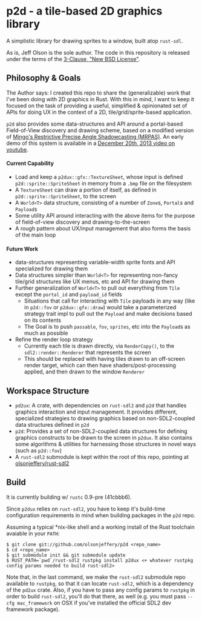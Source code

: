# p2d - a tile-based 2D graphics library

A simplistic library for drawing sprites to a window, built atop `rust-sdl`.

As is, Jeff Olson is the sole author. The code in this repository is released under the terms of the [3-Clause, "New BSD License"](https://en.wikipedia.org/wiki/BSD_licenses#3-clause_license_.28.22Revised_BSD_License.22.2C_.22New_BSD_License.22.2C_or_.22Modified_BSD_License.22.29).

## Philosophy & Goals

The Author says: I created this repo to share the (generalizable) work that I've been doing with 2D graphics in Rust. With this in mind, I want to keep it focused on the task of providing a useful, simplified & opinionated set of APIs for doing UX in the context of a 2D, tile/grid/sprite-based application.

`p2d` also provides some data-structures and API around a portal-based Field-of-View discovery and drawing scheme, based on a modified version of [Mingo's Restrictive Precise Angle Shadowcasting (MRPAS)](http://roguebasin.roguelikedevelopment.org/index.php?title=Restrictive_Precise_Angle_Shadowcasting). An early demo of this system is available in a [December 20th, 2013 video on youtube](https://www.youtube.com/watch?v=6WPm2mOZuQI).

#### Current Capability

- Load and keep a `p2dux::gfx::TextureSheet`, whose input is defined `p2d::sprite::SpriteSheet` in memory from a `.bmp` file on the filesystem
- A `TextureSheet` can draw a portion of itself, as defined in `p2d::sprite::SpriteSheet`, to the screen
- A `World<T>` data structure, consisting of a number of `Zone`s, `Portal`s and `Payload`s
- Some utility API around interacting with the above items for the purpose of field-of-view discovery and drawing-to-the-screen
- A rough pattern about UX/input management that also forms the basis of the main loop

#### Future Work

- data-structures representing variable-width sprite fonts and API specialized for drawing them
- Data structures simpler than `World<T>` for representing non-fancy tile/grid structures like UX menus, etc and API for drawing them
- Further generalization of `World<T>` to pull out everything from `Tile` except the `portal_id` and `payload_id` fields
  - Situations that call for interacting with `Tile` payloads in any way (like in `p2d::fov` or `p2dux::gfx::draw`) would take a parameterized strategy trait impl to pull out the `Payload` and make decisions based on its contents
  - The Goal is to push `passable`, `fov`, `sprites`, etc into the `Payload`s as much as possible
- Refine the render loop strategy
  - Currently each tile is drawn directly, via `RenderCopy()`, to the `sdl2::render::Renderer` that represents the screen
  - This should be replaced with having tiles drawn to an off-screen render target, which can then have shaders/post-processing applied, and then drawn to the window `Renderer`

## Workspace Structure

- `pd2ux`: A crate, with dependencies on `rust-sdl2` and `p2d` that handles graphics interaction and input management. It provides different, specialized strategies to drawing graphics based on non-SDL2-coupled data structures defined in `p2d`
- `p2d`: Provides a set of non-SDL2-coupled data structures for defining graphics constructs to be drawn to the screen in `p2dux`. It also contains some algorithms & utilities for harnessing those structures in novel ways (such as `p2d::fov`)
- A `rust-sdl2` submodule is kept within the root of this repo, pointing at [olsonjeffery/rust-sdl2](http://github.com/olsonjeffery/rust-sdl2)

## Build

It is currently building w/ `rustc` 0.9-pre (41cbbb6).

Since `p2dux` relies on `rust-sdl2`, you have to keep it's build-time configuration requirements in mind when building packages in the `p2d` repo.

Assuming a typical *nix-like shell and a working install of the Rust toolchain avaiable in your `PATH`:

~~~~
$ git clone git://github.com/olsonjeffery/p2d <repo_name>
$ cd <repo_name>
$ git submodule init && git submodule update
$ RUST_PATH=`pwd`/rust-sdl2 rustpkg install p2dux <+ whatever rustpkg config params needed to build rust-sdl2>
~~~~

Note that, in the last command, we make the `rust-sdl2` submodule repo available to `rustpkg`, so that it can locate `rust-sdl2`, which is a dependency of the `pd2ux` crate. Also, if you have to pass any config params to `rustpkg` in order to build `rust-sdl2`, you'll do that there, as well (e.g. you must pass `--cfg mac_framework` on OSX if you've installed the official SDL2 dev framework package).
